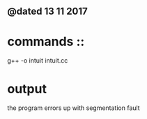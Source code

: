 @dated 13 11 2017 
------------------
commands ::
=============
g++ -o intuit intuit.cc

output
=========
the program errors up with segmentation fault





